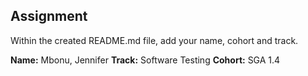 ## Assignment
Within the created README.md file, add  your name, cohort and track.


**Name:** Mbonu, Jennifer
**Track:** Software Testing
**Cohort:** SGA 1.4